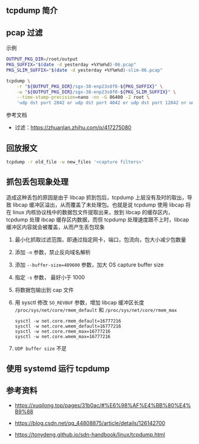 ## tcpdump 简介

## pcap 过滤

示例

```bash
OUTPUT_PKG_DIR=/root/output
PKG_SUFFIX="$(date -d yesterday +%Y%m%d)-06.pcap"
PKG_SLIM_SUFFIX="$(date -d yesterday +%Y%m%d)-slim-06.pcap"

tcpdump \
    -r "${OUTPUT_PKG_DIR}/sgx-38-enp23s0f0-${PKG_SUFFIX}" \
    -w "${OUTPUT_PKG_DIR}/sgx-38-enp23s0f0-${PKG_SLIM_SUFFIX}" \
    --time-stamp-precision=nano -nn -G 86400 -Z root \
    'udp dst port 2042 or udp dst port 4042 or udp dst port 12042 or udp dst port 14042'

```

参考文档

- 过滤：<https://zhuanlan.zhihu.com/p/417275080>

## 回放报文

```bash
tcpdump -r old_file -w new_files '<capture filters>'
```

## 抓包丢包现象处理

造成这种丢包的原因是由于 libcap 抓到包后，tcpdump 上层没有及时的取出，导致 libcap 缓冲区溢出，从而覆盖了未处理包。也就是说 tcpdump 使用 libcap 将在 linux 内核协议栈中的数据包文件提取出来，放到 libcap 的缓存区内，tcpdump 处理 ibcap 缓存区内数据，而但 tcpdump 处理速度跟不上时，libcap 缓冲区内容就会被覆盖，从而产生丢包现象

1. 最小化抓取过滤范围，即通过指定网卡，端口，包流向，包大小减少包数量

2. 添加 `-n` 参数，禁止反向域名解析

3. 添加 `--buffer-size=409600` 参数，加大 OS capture buffer size

4. 指定 `-s` 参数， 最好小于 1000

5. 将数据包输出到 cap 文件

6. 用 sysctl 修改 `SO_REVBUF` 参数，增加 libcap 缓冲区长度 `/proc/sys/net/core/rmem_default` 和 `/proc/sys/net/core/rmem_max`

   ```
   sysctl -w net.core.rmem_default=16777216
   sysctl -w net.core.wmem_default=16777216
   sysctl -w net.core.rmem_max=16777216
   sysctl -w net.core.wmem_max=16777216
   ```

7. `UDP buffer size` 不足

## 使用 systemd 运行 tcpdump

## 参考资料

- <https://xuqilong.top/pages/31b0ac/#%E6%98%AF%E4%BB%80%E4%B9%88>

- <https://blog.csdn.net/qq_44808875/article/details/126142700>

- <https://tonydeng.github.io/sdn-handbook/linux/tcpdump.html>